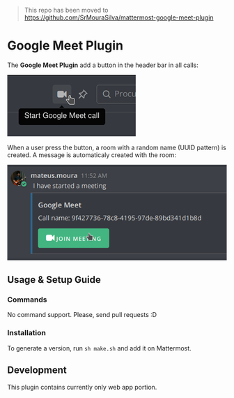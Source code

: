 > This repo has been moved to https://github.com/SrMouraSilva/mattermost-google-meet-plugin

# Google Meet Plugin

The **Google Meet Plugin** add a button in the header bar in all calls:

![Example of Google Meet Plugin button](img/start.png)

When a user press the button, a room with a random name (UUID pattern) is created. A message is automaticaly created with the room:

![The Google Meet Plugin create a message in the channel with the link](img/message.png)

## Usage & Setup Guide

### Commands

No command support. Please, send pull requests :D

### Installation

To generate a version, run `sh make.sh` and add it on Mattermost.

## Development

This plugin contains currently only web app portion.
